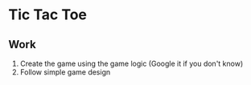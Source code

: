# Tic Tac Toe

## Work
  1. Create the game using the game logic (Google it if you don't know)
  2. Follow simple game design 
